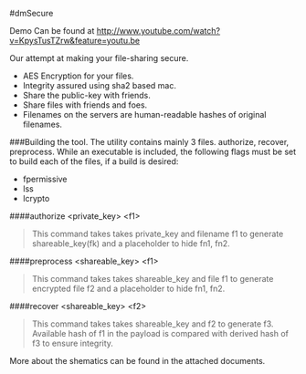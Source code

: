 #dmSecure

Demo Can be found at http://www.youtube.com/watch?v=KpysTusTZrw&feature=youtu.be

Our attempt at making your file-sharing secure.
* AES Encryption for your files.
* Integrity assured using sha2 based mac.
* Share the public-key with friends.
* Share files with friends and foes.
* Filenames on the servers are human-readable hashes of original filenames.

###Building the tool.
The utility contains mainly 3 files. authorize, recover, preprocess.
While an executable is included, the following flags must be set to build each of the files, if a build is desired:
* fpermissive
* lss
* lcrypto

####authorize \<private_key\> \<f1\>
>This command takes takes private_key and filename f1 to generate shareable_key(fk) and a placeholder to hide fn1, fn2.

####preprocess \<shareable_key\> \<f1\>
>This command takes takes shareable_key and file f1 to generate encrypted file f2 and a placeholder to hide fn1, fn2.

####recover \<shareable_key\> \<f2\>
>This command takes takes shareable_key and f2 to generate f3. Available hash of f1 in the payload is compared with derived hash of f3 to ensure integrity.

More about the shematics can be found in the attached documents.
